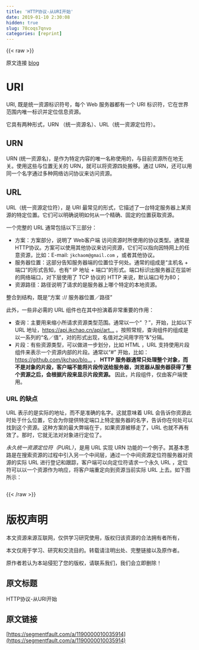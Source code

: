 ```yaml
---
title: 'HTTP协议-从URI开始' 
date: 2019-01-10 2:30:08
hidden: true
slug: 78coqs7qnvo
categories: [reprint]
---
```


{{< raw >}}

                    
<p>原文连接 <a href="https://github.com/jkchao/blog/issues/10" rel="nofollow noreferrer" target="_blank">blog</a></p>
<h1 id="articleHeader0">URI</h1>
<p>URI, 既是统一资源标识符号，每个 Web 服务器都有一个 URI 标识符，它在世界范围内唯一标识并定位信息资源。</p>
<p>它具有两种形式，URN （统一资源名）、URL（统一资源定位符）。</p>
<h2 id="articleHeader1">URN</h2>
<p>URN (统一资源名)，是作为特定内容的唯一名称使用的，与目前资源所在地无关。使用这些与位置无关的 URN，就可以将资源四处搬移。通过 URN，还可以用同一个名字通过多种网络访问协议来访问资源。</p>
<h2 id="articleHeader2">URL</h2>
<p>URL（统一资源定位符），是 URI 最常见的形式，它描述了一台特定服务器上某资源的特定位置。它们可以明确说明如何从一个精确、固定的位置获取资源。</p>
<p>一个完整的 URL 通常包括以下三部分：</p>
<ul>
<li>方案：方案部分，说明了 Web客户端 访问资源时所使用的协议类型。通常是HTTP协议。方案可以使用其他协议来访问资源，它们可以指向因特网上的任意资源，比如：E-mail: <code>jkchaom@gmail.com</code> ，或者其他协议。</li>
<li>服务器位置：这部分告知服务器端的位置位于何处。通常的组成是“主机名 + 端口”的形式告知，也有“ IP 地址 + 端口”的形式。端口标识出服务器正在监听的网络端口，对下层使用了 TCP 协议的 HTTP 来说，默认端口号为80；</li>
<li>资源路径：路径说明了请求的是服务器上哪个特定的本地资源。</li>
</ul>
<p>整合到结构，既是“方案 :// 服务器位置／路径”</p>
<p>此外，一些非必需的 URL 组件也在其中扮演着非常重要的作用：</p>
<ul>
<li>查询：主要用来缩小所请求资源类型范围。通常以一个“ ？”，开始，比如以下URL 地址，<a href="https://api.jkchao.cn/api/article?current_page=2&amp;type=1" rel="nofollow noreferrer" target="_blank">https://api.jkchao.cn/api/art...</a> 。按照常规，查询组件的组成是以一系列的“名／值”，对的形式出现，名值对之间用字符“&amp;”分隔。</li>
<li>片段：有些资源类型，可以做进一步划分，比如 HTML ，URL 支持使用片段组件来表示一个资源内部的片段。通常以“#” 开始，比如：<a href="https://github.com/jkchao/blog#http" rel="nofollow noreferrer" target="_blank">https://github.com/jkchao/blo...</a> ， <strong>HTTP 服务器通常只处理整个对象，而不是对象的片段，客户端不能将片段传送给服务器，浏览器从服务器获得了整个资源之后，会根据片段来显示片段资源。</strong> 因此，片段组件，仅由客户端使用。</li>
</ul>
<h3 id="articleHeader3">URL 的缺点</h3>
<p>URL 表示的是实际的地址，而不是准确的名字。这就意味着 URL 会告诉你资源此时处于什么位置，它会为你提供特定端口上特定服务器的名字，告诉你在何处可以找到这个资源。这种方案的最大弊端在于，如果资源被移走了，URL 也就不再有效了。那时，它就无法对对象进行定位了。</p>
<p><em>永久统一资源定位符（PURL）</em>，是用 URL 实现 URN 功能的一个例子。其基本思路是在搜索资源的过程中引入另一个中间层，通过一个中间资源定位符服务器对资源的实际 URL 进行登记和跟踪，客户端可以向定位符请求一个永久 URL ，定位符可以以一个资源作为响应，将客户端重定向到资源当前实际 URL 上去。如下图所示：</p>
<p><span class="img-wrap"><img data-src="/img/remote/1460000010035919" src="https://static.alili.tech/img/remote/1460000010035919" alt="" title="" style="cursor: pointer;"></span></p>

                
{{< /raw >}}

# 版权声明
本文资源来源互联网，仅供学习研究使用，版权归该资源的合法拥有者所有，

本文仅用于学习、研究和交流目的。转载请注明出处、完整链接以及原作者。

原作者若认为本站侵犯了您的版权，请联系我们，我们会立即删除！

## 原文标题
HTTP协议-从URI开始

## 原文链接
[https://segmentfault.com/a/1190000010035914](https://segmentfault.com/a/1190000010035914)

